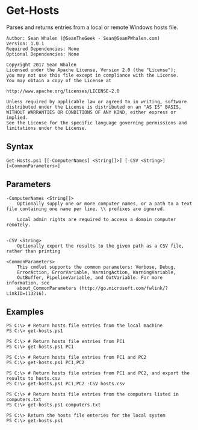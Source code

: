 Get-Hosts
=========

Parses and returns entries from a local or remote Windows hosts file.

    Author: Sean Whalen (@SeanTheGeek - Sean@SeanPWhalen.com)
    Version: 1.0.1
    Required Dependencies: None
    Optional Dependencies: None

    Copyright 2017 Sean Whalen
    Licensed under the Apache License, Version 2.0 (the "License");
    you may not use this file except in compliance with the License.
    You may obtain a copy of the License at

    http://www.apache.org/licenses/LICENSE-2.0

    Unless required by applicable law or agreed to in writing, software
    distributed under the License is distributed on an "AS IS" BASIS,
    WITHOUT WARRANTIES OR CONDITIONS OF ANY KIND, either express or implied.
    See the License for the specific language governing permissions and
    limitations under the License.


Syntax
------

    Get-Hosts.ps1 [[-ComputerNames] <String[]>] [-CSV <String>] [<CommonParameters>]


Parameters
----------

    -ComputerNames <String[]>
        Optionally supply one or more computer names, or a path to a text file containing one name per line. \\ prefixes are ignored.
        
        Local admin rights are required to access a domain computer remotely.


    -CSV <String>
        Optionally export the results to the given path as a CSV file, rather than printing

    <CommonParameters>
        This cmdlet supports the common parameters: Verbose, Debug,
        ErrorAction, ErrorVariable, WarningAction, WarningVariable,
        OutBuffer, PipelineVariable, and OutVariable. For more information, see
        about_CommonParameters (http://go.microsoft.com/fwlink/?LinkID=113216).

Examples
--------

    PS C:\> # Return hosts file entries from the local machine
    PS C:\> get-hosts.ps1

    PS C:\> # Return hosts file entries from PC1
    PS C:\> get-hosts.ps1 PC1

    PS C:\> # Return hosts file entries from PC1 and PC2
    PS C:\> get-hosts.ps1 PC1,PC2

    PS C:\> # Return hosts file entries from PC1 and PC2, and export the results to hosts.csv
    PS C:\> get-hosts.ps1 PC1,PC2 -CSV hosts.csv

    PS C:\> # Return hosts file entries from the computers listed in computers.txt
    PS C:\> get-hosts.ps1 computers.txt

    PS C:\> Return the hosts file enteries for the local system
    PS C:\> get-hosts.ps1
